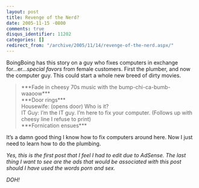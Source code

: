 ```yaml
---
layout: post
title: Revenge of the Nerd?
date: 2005-11-15 -0800
comments: true
disqus_identifier: 11202
categories: []
redirect_from: "/archive/2005/11/14/revenge-of-the-nerd.aspx/"
---
```


BoingBoing has this story on a guy who fixes computers in exchange
for...er...*special favors* from female customers. First the plumber,
and now the computer guy. This could start a whole new breed of dirty
movies.

> \*\*\*Fade in cheesy 70s music with the bump-chi-ca-bumb-waaoow\*\*\*\
>  \*\*\*Door rings\*\*\*\
>  Housewife: (opens door) Who is it?\
>  IT Guy: I’m the IT guy. I’m here to fix your computer. (Follows up
> with cheesy line I refuse to print)\
>  \*\*\*Fornication ensues\*\*\*

It’s a damn good thing I know how to fix computers around here. Now I
just need to learn how to do the plumbing.

*Yes, this is the first post that I feel I had to edit due to AdSense.
The last thing I want to see are the ads that would be associated with
this post should I have used the words porn and sex.*

*DOH!*

